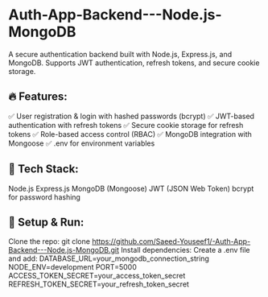 # Auth-App-Backend---Node.js-MongoDB
A secure authentication backend built with Node.js, Express.js, and MongoDB. Supports JWT authentication, refresh tokens, and secure cookie storage.

## 🔥 Features:
✅ User registration & login with hashed passwords (bcrypt)
✅ JWT-based authentication with refresh tokens
✅ Secure cookie storage for refresh tokens
✅ Role-based access control (RBAC)
✅ MongoDB integration with Mongoose
✅ .env for environment variables

## 📌 Tech Stack:
Node.js
Express.js
MongoDB (Mongoose)
JWT (JSON Web Token)
bcrypt for password hashing

## 🔗 Setup & Run:
Clone the repo:
git clone https://github.com/Saeed-Youseef1/-Auth-App-Backend---Node.js-MongoDB.git
Install dependencies:
Create a .env file and add:
DATABASE_URL=your_mongodb_connection_string
NODE_ENV=development
PORT=5000
ACCESS_TOKEN_SECRET=your_access_token_secret
REFRESH_TOKEN_SECRET=your_refresh_token_secret

